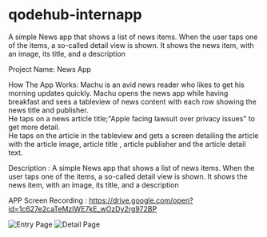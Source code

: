# qodehub-internapp
A simple News app that shows a list of news items. When the user taps one of the items, a so-called detail view is shown. It shows the news item, with an image, its title, and a description

Project Name: News App



How The App Works: Machu is an avid news reader who likes to get his morning updates quickly.
Machu opens the news app while having breakfast and sees a tableview of news content with each row showing the news title and publisher.  
He taps on a news article title;"Apple facing lawsuit over privacy issues" to get more detail.  
He taps on the article in the tableview and gets a screen detailing the article with the article image, article title , article publisher and the article detail text.

Description : A simple News app that shows a list of news items. When the user taps one of the items, a so-called detail view is shown. It shows the news item, with an image, its title, and a description 

APP Screen Recording : https://drive.google.com/open?id=1c627e2caTeMzIWE7kE_wOzDy2rg972BP

![Entry Page](https://user-images.githubusercontent.com/43356170/83350091-1f292c00-a329-11ea-91b2-0ca4273a0589.png)
![Detail Page](https://user-images.githubusercontent.com/43356170/83350197-0a00cd00-a32a-11ea-9eb1-88639f22fcfc.png)

